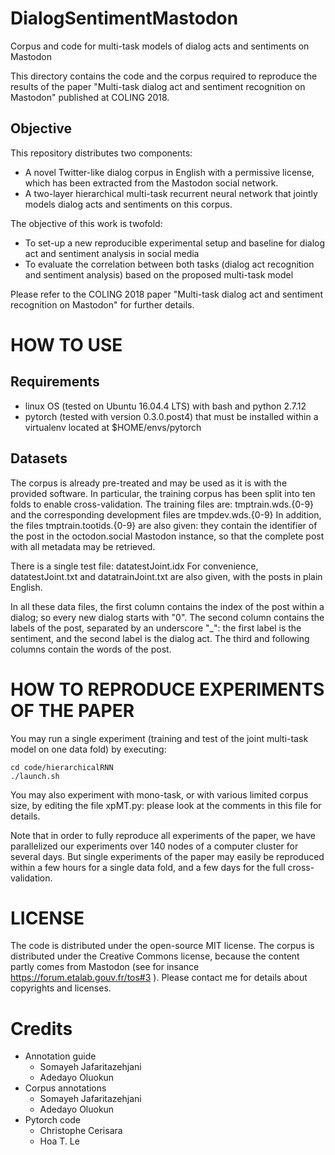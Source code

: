 # DialogSentimentMastodon
Corpus and code for multi-task models of dialog acts and sentiments on Mastodon

This directory contains the code and the corpus required to reproduce the results of the paper
"Multi-task dialog act and sentiment recognition on Mastodon" published at COLING 2018.

## Objective

This repository distributes two components:

- A novel Twitter-like dialog corpus in English with a permissive license, which has been extracted from the Mastodon social network.
- A two-layer hierarchical multi-task recurrent neural network that jointly models dialog acts and sentiments on this corpus.

The objective of this work is twofold:

- To set-up a new reproducible experimental setup and baseline for dialog act and sentiment analysis in social media
- To evaluate the correlation between both tasks (dialog act recognition and sentiment analysis) based on the proposed multi-task model

Please refer to the COLING 2018 paper "Multi-task dialog act and sentiment recognition on Mastodon" for further details.

HOW TO USE
==========

Requirements
------------

- linux OS (tested on Ubuntu 16.04.4 LTS) with bash and python 2.7.12
- pytorch (tested with version 0.3.0.post4) that must be installed within a virtualenv located at $HOME/envs/pytorch


Datasets
--------

The corpus is already pre-treated and may be used as it is with the provided software.
In particular, the training corpus has been split into ten folds to enable cross-validation.
The training files are: tmptrain.wds.{0-9} and the corresponding development files are tmpdev.wds.{0-9}
In addition, the files tmptrain.tootids.{0-9} are also given: they contain the identifier of the post
in the octodon.social Mastodon instance, so that the complete post with all metadata may be retrieved.

There is a single test file: datatestJoint.idx
For convenience, datatestJoint.txt and datatrainJoint.txt are also given, with the posts in plain English.

In all these data files, the first column contains the index of the post within a dialog;
so every new dialog starts with "0".
The second column contains the labels of the post, separated by an underscore "_": the first label is the sentiment, and the second label is the dialog act.
The third and following columns contain the words of the post.

HOW TO REPRODUCE EXPERIMENTS OF THE PAPER
============================

You may run a single experiment (training and test of the joint multi-task model on one data fold) by executing:

```
cd code/hierarchicalRNN
./launch.sh
```

You may also experiment with mono-task, or with various limited corpus size, by editing the file xpMT.py: please look at the comments in this file for details.

Note that in order to fully reproduce all experiments of the paper, we have parallelized our experiments over 140 nodes of a computer cluster for several days.
But single experiments of the paper may easily be reproduced within a few hours for a single data fold, and a few days for the full cross-validation.

LICENSE
=======

The code is distributed under the open-source MIT license.
The corpus is distributed under the Creative Commons license, because the content partly comes from Mastodon (see for insance https://forum.etalab.gouv.fr/tos#3 ).
Please contact me for details about copyrights and licenses.

# Credits

- Annotation guide
  - Somayeh Jafaritazehjani
  - Adedayo Oluokun
- Corpus annotations
  - Somayeh Jafaritazehjani
  - Adedayo Oluokun
- Pytorch code
  - Christophe Cerisara
  - Hoa T. Le

